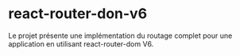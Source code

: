 # react-router-don-v6
Le projet présente une implémentation du routage complet pour une application en utilisant react-router-dom V6.
